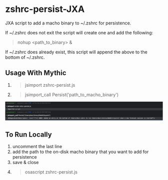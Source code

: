 # zshrc-persist-JXA
JXA script to add a macho binary to ~/.zshrc for persistence.

If ~/.zshrc does not exit the script will create one and add the following:

> nohup <path_to_binary> &

If ~/.zshrc does already exist, this script will append the above to the bottom of ~/.zshrc.

## Usage With Mythic
1. > jsimport zshrc-persist.js
2. > jsimport_call Persist('path_to_macho_binary')

![Image](example.png)

## To Run Locally
1. uncomment the last line
2. add the path to the on-disk macho binary that you want to add for persistence
3. save & close
4. > osascript zshrc-persist.js
